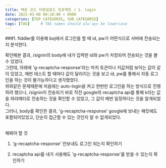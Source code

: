 ```yaml
---
title: 백준 코드 자동업로드 프로젝트 / 1. login
date: 2022-03-08 00:10:00 + 0900
categories: [TOP_CATEGORIE, SUB_CATEGORIE]
tags: [TAG]     # TAG names should alw`ays be lowercase
---
```


###1. fiddler를 이용해 boj에서 로그인을 할 때 id, pw가 어떤식으로 서버에 전송되는지 분석한다.

확인해본 결과, /signin의 body에 내가 입력한 id와 pw가 저장되어 전송되는 것을 볼 수 있었다.
<br>
그런데, 아래에 'g-recaptcha-response'라는 마치 토큰이나 키값처럼 보이는 값이 같이 있었고, 매번 테스트 할 때마다 값이 달라지는 것을 보고 id, pw를 통해서 자동 로그인을 하는 것이 불가능하다고 생각했었다.
<br>
위와같은 문제때문에 처음에는 auto-login을 켜고 한번만 로그인을 하는 방식으로 진행하려 했으나, /signin이 전송되기 바로 직전 google의 recaptcha api를 통해 k라는 값을 파라메터로 전송하는 것을 확인할 수 있었고, 그 값이 매번 일정하다는 것을 알게되었다.
<br>
그러나, body를 확인한 결과, 'g-recaptcha-response' google에 보내는 패킷에도 포함되어있었고, 단순히 접근할 수 있는 것인지 알 수 없게되었다.

<br>
해봐야 할 것

1. 'g-recaptcha-response' 안보내도 로그인 되는지 확인하기

1. recaptcha api를 내가 사용해도 'g-recaptcha-response'를 받을 수 있는지 확인하기

